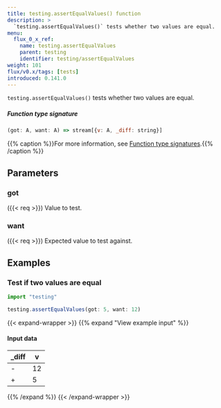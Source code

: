 ```yaml
---
title: testing.assertEqualValues() function
description: >
  `testing.assertEqualValues()` tests whether two values are equal.
menu:
  flux_0_x_ref:
    name: testing.assertEqualValues
    parent: testing
    identifier: testing/assertEqualValues
weight: 101
flux/v0.x/tags: [tests]
introduced: 0.141.0
---
```


<!------------------------------------------------------------------------------

IMPORTANT: This page was generated from comments in the Flux source code. Any
edits made directly to this page will be overwritten the next time the
documentation is generated. 

To make updates to this documentation, update the function comments above the
function definition in the Flux source code:

https://github.com/influxdata/flux/blob/master/stdlib/testing/testing.flux#L397-L399

Contributing to Flux: https://github.com/influxdata/flux#contributing
Fluxdoc syntax: https://github.com/influxdata/flux/blob/master/docs/fluxdoc.md

------------------------------------------------------------------------------->

`testing.assertEqualValues()` tests whether two values are equal.



##### Function type signature

```js
(got: A, want: A) => stream[{v: A, _diff: string}]
```

{{% caption %}}For more information, see [Function type signatures](/flux/v0.x/function-type-signatures/).{{% /caption %}}

## Parameters

### got
({{< req >}})
Value to test.



### want
({{< req >}})
Expected value to test against.




## Examples

### Test if two values are equal

```js
import "testing"

testing.assertEqualValues(got: 5, want: 12)
```

{{< expand-wrapper >}}
{{% expand "View example input" %}}

#### Input data

| _diff  | v  |
| ------ | -- |
| -      | 12 |
| +      | 5  |

{{% /expand %}}
{{< /expand-wrapper >}}

